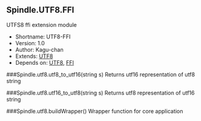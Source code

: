Spindle.UTF8.FFI
----------------
UTFS8 ffi extension module

* Shortname: UTF8-FFI
* Version: 1.0
* Author: Kagu-chan
* Extends: [UTF8](../modules/utf8.md)
* Depends on: [UTF8](../modules/utf8.md), [FFI](../modules/ffi.md)

###Spindle.utf8.utf8_to_utf16(string s)
Returns utf16 representation of utf8 string

###Spindle.utf8.utf16_to_utf8(string s)
Returns utf8 representation of utf16 string

###Spindle.utf8.buildWrapper()
Wrapper function for core application
